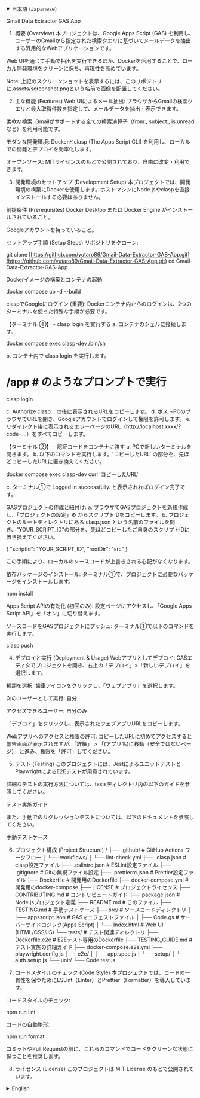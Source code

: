 <details open>
<summary>日本語 (Japanese)</summary>

Gmail Data Extractor GAS App
1. 概要 (Overview)
本プロジェクトは、Google Apps Script (GAS) を利用し、ユーザーのGmailから指定された検索クエリに基づいてメールデータを抽出する汎用的なWebアプリケーションです。

Web UIを通じて手動で抽出を実行できるほか、Dockerを活用することで、ローカル開発環境をクリーンに保ち、再現性を高めています。

Note: 上記のスクリーンショットを表示するには、このリポジトリに.assets/screenshot.pngという名前で画像を配置してください。

2. 主な機能 (Features)
Web UIによるメール抽出: ブラウザからGmailの検索クエリと最大取得件数を指定して、メールデータを抽出・表示できます。

柔軟な検索: Gmailがサポートする全ての検索演算子（from:, subject:, is:unreadなど）を利用可能です。

モダンな開発環境: Dockerとclasp (The Apps Script CLI) を利用し、ローカルでの開発とデプロイを効率化します。

オープンソース: MITライセンスのもとで公開されており、自由に改変・利用できます。

3. 開発環境のセットアップ (Development Setup)
本プロジェクトでは、開発環境の構築にDockerを使用します。ホストマシンにNode.jsやclaspを直接インストールする必要はありません。

前提条件 (Prerequisites)
Docker Desktop または Docker Engine がインストールされていること。

Googleアカウントを持っていること。

セットアップ手順 (Setup Steps)
リポジトリをクローン:

git clone [https://github.com/yutaro89/Gmail-Data-Extractor-GAS-App.git](https://github.com/yutaro89/Gmail-Data-Extractor-GAS-App.git)
cd Gmail-Data-Extractor-GAS-App

Dockerイメージの構築とコンテナの起動:

docker compose up -d --build

claspでGoogleにログイン (重要):
Dockerコンテナ内からのログインは、2つのターミナルを使った特殊な手順が必要です。

【ターミナル ①】 - clasp login を実行する
a. コンテナのシェルに接続します。

docker compose exec clasp-dev /bin/sh

b. コンテナ内で clasp login を実行します。

# /app # のようなプロンプトで実行
clasp login

c. Authorize clasp... の後に表示されるURLをコピーします。
d. ホストPCのブラウザでURLを開き、Googleアカウントでログインして権限を許可します。
e. リダイレクト後に表示されるエラーページのURL（http://localhost:xxxx/?code=...）をすべてコピーします。

【ターミナル ②】 - 認証コードをコンテナに渡す
a. PCで新しいターミナルを開きます。
b. 以下のコマンドを実行します。'コピーしたURL' の部分を、先ほどコピーしたURLに置き換えてください。

docker compose exec clasp-dev curl 'コピーしたURL'

c. ターミナル①で Logged in successfully. と表示されればログイン完了です。

GASプロジェクトの作成と紐付け:
a. ブラウザでGASプロジェクトを新規作成し、「プロジェクトの設定」⚙️ からスクリプトIDをコピーします。
b. プロジェクトのルートディレクトリにある.clasp.json という名前のファイルを開き、"YOUR_SCRIPT_ID"の部分を、先ほどコピーしたご自身のスクリプトIDに置き換えてください。

{
  "scriptId": "YOUR_SCRIPT_ID",
  "rootDir": "src"
}

この手順により、ローカルのソースコードが上書きされる心配がなくなります。

依存パッケージのインストール:
ターミナル①で、プロジェクトに必要なパッケージをインストールします。

npm install

Apps Script APIの有効化 (初回のみ):
設定ページにアクセスし、「Google Apps Script API」を「オン」に切り替えます。

ソースコードをGASプロジェクトにプッシュ:
ターミナル①で以下のコマンドを実行します。

clasp push

4. デプロイと実行 (Deployment & Usage)
Webアプリとしてデプロイ:
GASエディタでプロジェクトを開き、右上の「デプロイ」>「新しいデプロイ」を選択します。

種類を選択: 歯車アイコンをクリックし、「ウェブアプリ」を選択します。

次のユーザーとして実行: 自分

アクセスできるユーザー: 自分のみ

「デプロイ」をクリックし、表示されたウェブアプリURLをコピーします。

Webアプリへのアクセスと権限の許可:
コピーしたURLに初めてアクセスすると警告画面が表示されますが、「詳細」 > 「(アプリ名)に移動（安全ではないページ）」と進み、権限を「許可」してください。

5. テスト (Testing)
このプロジェクトには、JestによるユニットテストとPlaywrightによるE2Eテストが用意されています。

詳細なテストの実行方法については、testsディレクトリ内の以下のガイドを参照してください。

テスト実施ガイド

また、手動でのリグレッションテストについては、以下のドキュメントを参照してください。

手動テストケース

6. プロジェクト構成 (Project Structure)
/
├── .github/              # GitHub Actions ワークフロー
│   └── workflows/
│       └── lint-check.yml
├── .clasp.json           # clasp設定ファイル
├── .eslintrc.json        # ESLint設定ファイル
├── .gitignore            # Gitの無視ファイル設定
├── .prettierrc.json      # Prettier設定ファイル
├── Dockerfile            # 開発用のDockerfile
├── docker-compose.yml    # 開発用のdocker-compose
├── LICENSE               # プロジェクトライセンス
├── CONTRIBUTING.md       # コントリビュートガイド
├── package.json          # Node.jsプロジェクト定義
├── README.md             # このファイル
├── TESTING.md            # 手動テストケース
├── src/                  # ソースコードディレクトリ
│   ├── appsscript.json   # GASマニフェストファイル
│   ├── Code.gs           # サーバーサイドロジック(Apps Script)
│   └── Index.html        # Web UI (HTML/CSS/JS)
└── tests/                # テスト関連ディレクトリ
    ├── Dockerfile.e2e    # E2Eテスト専用のDockerfile
    ├── TESTING_GUIDE.md  # テスト実施の詳細ガイド
    ├── docker-compose.e2e.yml
    ├── playwright.config.js
    ├── e2e/
    │   ├── app.spec.js
    │   └── setup/
    │       └── auth.setup.js
    └── unit/
        └── Code.test.js

7. コードスタイルのチェック (Code Style)
本プロジェクトでは、コードの一貫性を保つためにESLint（Linter）とPrettier（Formatter）を導入しています。

コードスタイルのチェック:

npm run lint

コードの自動整形:

npm run format

コミットやPull Requestの前に、これらのコマンドでコードをクリーンな状態に保つことを推奨します。

8. ライセンス (License)
このプロジェクトは MIT License のもとで公開されています。

</details>

<details>
<summary>English</summary>

Gmail Data Extractor GAS App
1. Overview
This project is a versatile web application built with Google Apps Script (GAS) that extracts email data from a user's Gmail account based on a specified search query. It allows manual extraction through a web UI and utilizes Docker to maintain a clean and reproducible local development environment.

Note: To display the screenshot above, place an image named screenshot.png in the .assets/ directory of this repository.

2. Features
Email Extraction via Web UI: Specify a Gmail search query and the maximum number of results to extract and display email data directly from your browser.

Flexible Search: Supports all search operators provided by Gmail (e.g., from:, subject:, is:unread).

Modern Development Environment: Streamlines local development and deployment using Docker and clasp (The Apps Script CLI).

Open Source: Published under the MIT License, allowing you to freely modify and use the code.

3. Development Setup
This project uses Docker to build the development environment. You do not need to install Node.js or clasp directly on your host machine.

Prerequisites
Docker Desktop or Docker Engine must be installed.

A Google Account.

Setup Steps
Clone the repository:

git clone [https://github.com/yutaro89/Gmail-Data-Extractor-GAS-App.git](https://github.com/yutaro89/Gmail-Data-Extractor-GAS-App.git)
cd Gmail-Data-Extractor-GAS-App

Build the Docker image and start the container:

docker compose up -d --build

Log in to Google with clasp (Important):
Logging in from within a Docker container requires a special procedure using two terminals.

[Terminal ①] - Run clasp login
a. Connect to the container's shell:

docker compose exec clasp-dev /bin/sh

b. Run clasp login inside the container:

# Run this at a prompt like /app #
clasp login

c. Copy the URL that appears after Authorize clasp....
d. Open this URL in your host browser, log in to your Google account, and grant permissions.
e. Copy the entire URL from the error page you are redirected to (it will look like http://localhost:xxxx/?code=...).

[Terminal ②] - Pass the authorization code
a. Open a new terminal on your computer.
b. Run the following command, replacing 'COPIED_URL' with the URL you just copied.

docker compose exec clasp-dev curl 'COPIED_URL'

c. You should see Logged in successfully. in Terminal ①.

Create and link the GAS project:
a. Create a new GAS project in your browser, and copy the Script ID from "Project Settings" ⚙️.
b. Open the .clasp.json file in your project's root directory and replace "YOUR_SCRIPT_ID" with the Script ID you just copied.

{
  "scriptId": "YOUR_SCRIPT_ID",
  "rootDir": "src"
}

This procedure prevents your local source code from being overwritten.

Install Dependencies:
In Terminal ①, install the packages required for the project.

npm install

Enable the Apps Script API (First time only):
Visit the settings page and turn the "Google Apps Script API" switch "On".

Push the source code to the GAS project:
In Terminal ①, run the following command:

clasp push

4. Deployment & Usage
Deploy as a Web App:
Open your project in the GAS editor and click "Deploy" > "New deployment".

Select type: Click the gear icon and select "Web app".

Execute as: Me

Who has access: Only myself

Click "Deploy" and copy the Web app URL.

Access the Web App and Grant Permissions:
When you first visit the URL, you will see a warning screen. Click "Advanced" -> "Go to [App Name] (unsafe)" and then "Allow" to grant permissions.

5. Testing
This project includes unit tests with Jest and E2E tests with Playwright.

For detailed instructions on how to run the tests, please refer to the following guide in the tests directory.

Testing Guide

For manual regression testing, please refer to the document below.

Manual Test Cases

6. Project Structure
/
├── .github/              # GitHub Actions workflows
│   └── workflows/
│       └── lint-check.yml
├── .clasp.json           # clasp configuration file
├── .eslintrc.json        # ESLint configuration file
├── .gitignore            # Files for Git to ignore
├── .prettierrc.json      # Prettier configuration file
├── Dockerfile            # Dockerfile for development
├── docker-compose.yml    # Docker Compose for development
├── LICENSE               # Project license
├── CONTRIBUTING.md       # Contribution guidelines
├── package.json          # Node.js project definition
├── README.md             # This file
├── TESTING.md            # Manual test cases
├── src/                  # Source code directory
│   ├── appsscript.json   # GAS manifest file
│   ├── Code.gs           # Server-side logic (Apps Script)
│   └── Index.html        # Web UI (HTML/CSS/JS)
└── tests/                # Directory for all tests
    ├── Dockerfile.e2e    # Dockerfile for E2E tests
    ├── TESTING_GUIDE.md  # Detailed guide for running tests
    ├── docker-compose.e2e.yml
    ├── playwright.config.js
    ├── e2e/
    │   ├── app.spec.js
    │   └── setup/
    │       └── auth.setup.js
    └── unit/
        └── Code.test.js

7. Code Style
This project uses ESLint and Prettier to maintain a consistent code style.

Check for linting errors:

npm run lint

Format code automatically:

npm run format

It is recommended to keep the code clean with these commands before committing or creating a pull request.

8. License
This project is licensed under the MIT License.

</details>